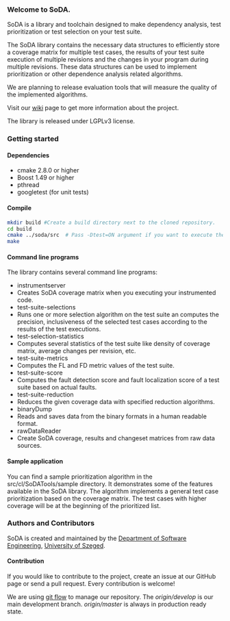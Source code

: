 ### Welcome to SoDA.

SoDA is a library and toolchain designed to make dependency analysis, test prioritization or test selection on your test suite.

The SoDA library contains the necessary data structures to efficiently store a coverage matrix for multiple test cases, the results of your test suite execution of multiple revisions and the changes in your program during multiple revisions. These data structures can be used to implement prioritization or other dependence analysis related algorithms. 

We are planning to release evaluation tools that will measure the quality of the implemented algorithms. 

Visit our [wiki](https://github.com/sed-szeged/soda/wiki/) page to get more information about the project.

The library is released under LGPLv3 license.

### Getting started

#### Dependencies

* cmake 2.8.0 or higher
* Boost 1.49 or higher
* pthread
* googletest (for unit tests)
 
#### Compile

```bash
mkdir build #Create a build directory next to the cloned repository.
cd build
cmake ../soda/src  # Pass -Dtest=ON argument if you want to execute the unit tests.
make
```

#### Command line programs

The library contains several command line programs:
* instrumentserver
 * Creates SoDA coverage matrix when you executing your instrumented code.
* test-suite-selections
 * Runs one or more selection algorithm on the test suite an computes the precision, inclusiveness of the selected test cases according to the results of the test executions.
* test-selection-statistics
 * Computes several statistics of the test suite like density of coverage matrix, average changes per revision, etc.
* test-suite-metrics
 * Computes the FL and FD metric values of the test suite.
* test-suite-score
 * Computes the fault detection score and fault localization score of a test suite based on actual faults.
* test-suite-reduction
 * Reduces the given coverage data with specified reduction algorithms.
* binaryDump
 * Reads and saves data from the binary formats in a human readable format.
* rawDataReader
 * Create SoDA coverage, results and changeset matrices from raw data sources.

#### Sample application

You can find a sample prioritization algorithm in the src/cl/SoDATools/sample directory. It demonstrates some of the features available in the SoDA library. The algorithm implements a general test case prioritization based on the coverage matrix. The test cases with higher coverage will be at the beginning of the prioritized list.

### Authors and Contributors

SoDA is created and maintained by the [Department of Software Engineering](http://www.sed.hu), [University of Szeged](http://www.u-szeged.hu). 

#### Contribution
If you would like to contribute to the project, create an issue at our GitHub page or send a pull request. Every contribution is welcome!

We are using [git flow](http://danielkummer.github.io/git-flow-cheatsheet/) to manage our repository.
The *origin/develop* is our main development branch. *origin/master* is always in production ready state.

